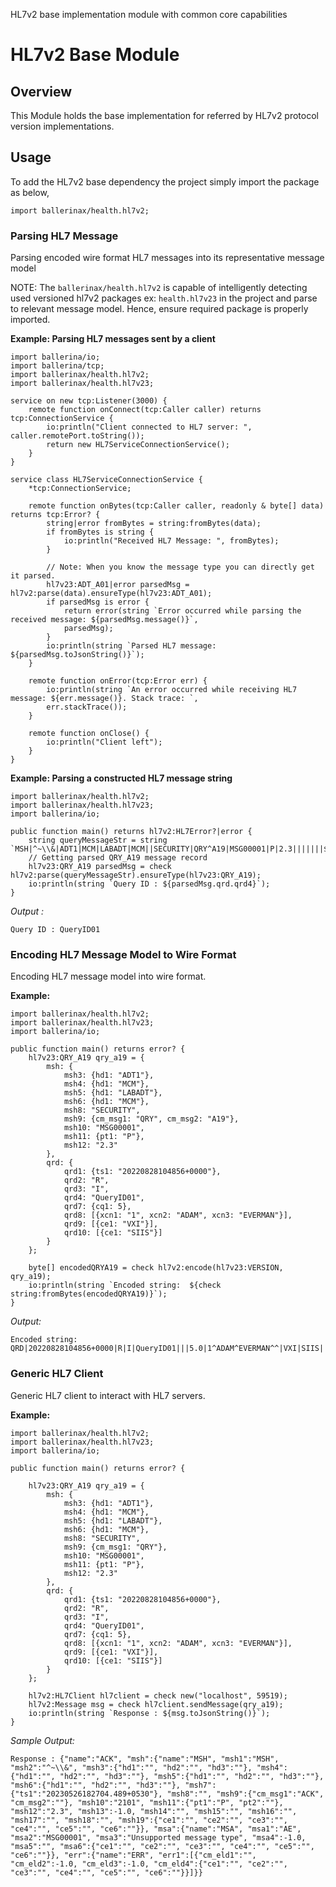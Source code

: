 HL7v2 base implementation module with common core capabilities

# HL7v2 Base Module

## Overview
This Module holds the base implementation for referred by HL7v2 protocol version implementations. 

## Usage
To add the HL7v2 base dependency the project simply import the package as below,
```ballerina
import ballerinax/health.hl7v2;
```

### Parsing HL7 Message
Parsing encoded wire format HL7 messages into its representative message model

NOTE: The `ballerinax/health.hl7v2` is capable of intelligently detecting used versioned hl7v2 packages 
ex: `health.hl7v23` in the project and parse to relevant message model. Hence, ensure required package is properly 
imported.

**Example: Parsing HL7 messages sent by a client**
```ballerina
import ballerina/io;
import ballerina/tcp;
import ballerinax/health.hl7v2;
import ballerinax/health.hl7v23;

service on new tcp:Listener(3000) {
    remote function onConnect(tcp:Caller caller) returns tcp:ConnectionService {
        io:println("Client connected to HL7 server: ", caller.remotePort.toString());
        return new HL7ServiceConnectionService();
    }
}

service class HL7ServiceConnectionService {
    *tcp:ConnectionService;

    remote function onBytes(tcp:Caller caller, readonly & byte[] data) returns tcp:Error? {
        string|error fromBytes = string:fromBytes(data);
        if fromBytes is string {
            io:println("Received HL7 Message: ", fromBytes);
        }

        // Note: When you know the message type you can directly get it parsed.
        hl7v23:ADT_A01|error parsedMsg = hl7v2:parse(data).ensureType(hl7v23:ADT_A01);
        if parsedMsg is error {
            return error(string `Error occurred while parsing the received message: ${parsedMsg.message()}`, 
            parsedMsg);
        }
        io:println(string `Parsed HL7 message: ${parsedMsg.toJsonString()}`);
    }

    remote function onError(tcp:Error err) {
        io:println(string `An error occurred while receiving HL7 message: ${err.message()}. Stack trace: `, 
        err.stackTrace());
    }

    remote function onClose() {
        io:println("Client left");
    }
}
```

**Example: Parsing a constructed HL7 message string**
```ballerina
import ballerinax/health.hl7v2;
import ballerinax/health.hl7v23;
import ballerina/io;

public function main() returns hl7v2:HL7Error?|error {
    string queryMessageStr = string `MSH|^~\\&|ADT1|MCM|LABADT|MCM||SECURITY|QRY^A19|MSG00001|P|2.3|||||||${"\r"}QRD|20220828104856+0000|R|I|QueryID01|||5.0|1^ADAM^EVERMAN^^|VXI|SIIS|`;
    // Getting parsed QRY_A19 message record
    hl7v23:QRY_A19 parsedMsg = check hl7v2:parse(queryMessageStr).ensureType(hl7v23:QRY_A19);
    io:println(string `Query ID : ${parsedMsg.qrd.qrd4}`);
}
```
*Output :*
```
Query ID : QueryID01
```

### Encoding HL7 Message Model to Wire Format
Encoding HL7 message model into wire format.

**Example:**
```ballerina
import ballerinax/health.hl7v2;
import ballerinax/health.hl7v23;
import ballerina/io;

public function main() returns error? {
    hl7v23:QRY_A19 qry_a19 = {
        msh: {
            msh3: {hd1: "ADT1"},
            msh4: {hd1: "MCM"},
            msh5: {hd1: "LABADT"},
            msh6: {hd1: "MCM"},
            msh8: "SECURITY",
            msh9: {cm_msg1: "QRY", cm_msg2: "A19"},
            msh10: "MSG00001",
            msh11: {pt1: "P"},
            msh12: "2.3"
        },
        qrd: {
            qrd1: {ts1: "20220828104856+0000"},
            qrd2: "R",
            qrd3: "I",
            qrd4: "QueryID01",
            qrd7: {cq1: 5},
            qrd8: [{xcn1: "1", xcn2: "ADAM", xcn3: "EVERMAN"}],
            qrd9: [{ce1: "VXI"}],
            qrd10: [{ce1: "SIIS"}]    
        }
    };

    byte[] encodedQRYA19 = check hl7v2:encode(hl7v23:VERSION, qry_a19);
    io:println(string `Encoded string:  ${check string:fromBytes(encodedQRYA19)}`);
}
```
*Output:*
```
Encoded string: QRD|20220828104856+0000|R|I|QueryID01|||5.0|1^ADAM^EVERMAN^^|VXI|SIIS|||||||
```

### Generic HL7 Client
Generic HL7 client to interact with HL7 servers.

**Example:**
```ballerina
import ballerinax/health.hl7v2;
import ballerinax/health.hl7v23;
import ballerina/io;

public function main() returns error? {

    hl7v23:QRY_A19 qry_a19 = {
        msh: {
            msh3: {hd1: "ADT1"},
            msh4: {hd1: "MCM"},
            msh5: {hd1: "LABADT"},
            msh6: {hd1: "MCM"},
            msh8: "SECURITY",
            msh9: {cm_msg1: "QRY"},
            msh10: "MSG00001",
            msh11: {pt1: "P"},
            msh12: "2.3"
        },
        qrd: {
            qrd1: {ts1: "20220828104856+0000"},
            qrd2: "R",
            qrd3: "I",
            qrd4: "QueryID01",
            qrd7: {cq1: 5},
            qrd8: [{xcn1: "1", xcn2: "ADAM", xcn3: "EVERMAN"}],
            qrd9: [{ce1: "VXI"}],
            qrd10: [{ce1: "SIIS"}]    
        }
    };

    hl7v2:HL7Client hl7client = check new("localhost", 59519);
    hl7v2:Message msg = check hl7client.sendMessage(qry_a19);
    io:println(string `Response : ${msg.toJsonString()}`);
}
```
*Sample Output:*
```
Response : {"name":"ACK", "msh":{"name":"MSH", "msh1":"MSH", "msh2":"^~\\&", "msh3":{"hd1":"", "hd2":"", "hd3":""}, "msh4":{"hd1":"", "hd2":"", "hd3":""}, "msh5":{"hd1":"", "hd2":"", "hd3":""}, "msh6":{"hd1":"", "hd2":"", "hd3":""}, "msh7":{"ts1":"20230526182704.489+0530"}, "msh8":"", "msh9":{"cm_msg1":"ACK", "cm_msg2":""}, "msh10":"2101", "msh11":{"pt1":"P", "pt2":""}, "msh12":"2.3", "msh13":-1.0, "msh14":"", "msh15":"", "msh16":"", "msh17":"", "msh18":"", "msh19":{"ce1":"", "ce2":"", "ce3":"", "ce4":"", "ce5":"", "ce6":""}}, "msa":{"name":"MSA", "msa1":"AE", "msa2":"MSG00001", "msa3":"Unsupported message type", "msa4":-1.0, "msa5":"", "msa6":{"ce1":"", "ce2":"", "ce3":"", "ce4":"", "ce5":"", "ce6":""}}, "err":{"name":"ERR", "err1":[{"cm_eld1":"", "cm_eld2":-1.0, "cm_eld3":-1.0, "cm_eld4":{"ce1":"", "ce2":"", "ce3":"", "ce4":"", "ce5":"", "ce6":""}}]}}
```